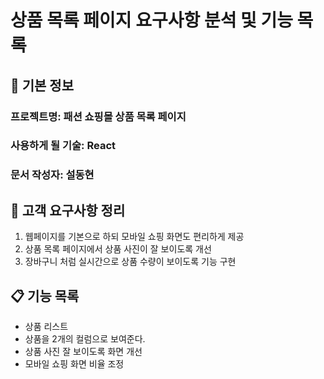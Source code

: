 # 상품 목록 페이지 요구사항 분석 및 기능 목록

## 📌 기본 정보
### 프로젝트명: 패션 쇼핑몰 상품 목록 페이지

### 사용하게 될 기술:  React

### 문서 작성자: 설동현

## 📝 고객 요구사항 정리
1. 웹페이지를 기본으로 하되 모바일 쇼핑 화면도 편리하게 제공
2. 상품 목록 페이지에서 상품 사진이 잘 보이도록 개선
3. 장바구니 처럼 실시간으로 상품 수량이 보이도록 기능 구현

## 📋 기능 목록
- 상품 리스트
- 상품을 2개의 컬럼으로 보여준다.
- 상품 사진 잘 보이도록 화면 개선
- 모바일 쇼핑 화면 비율 조정
 
 

